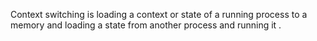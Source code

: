 Context switching is loading a context or state of a running process to a memory and loading a state from another process and running it .
